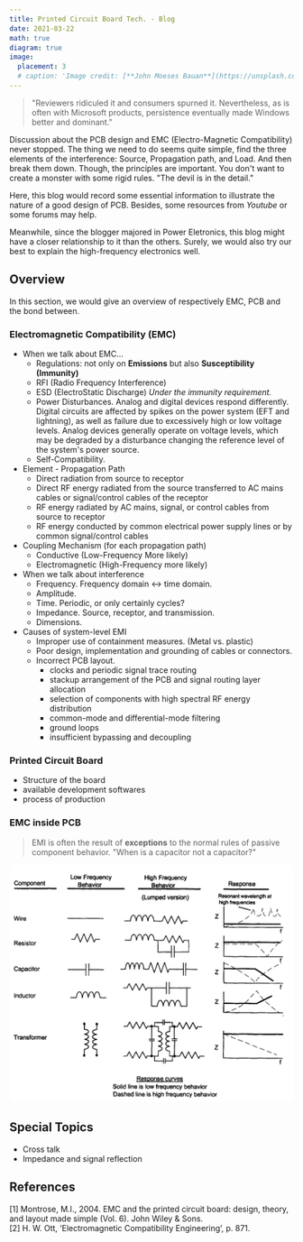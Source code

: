 ```yaml
---
title: Printed Circuit Board Tech. - Blog
date: 2021-03-22
math: true
diagram: true
image:
  placement: 3
  # caption: 'Image credit: [**John Moeses Bauan**](https://unsplash.com/photos/OGZtQF8iC0g)'
---
```

> "Reviewers ridiculed it and consumers spurned it. Nevertheless, as is often with Microsoft products, persistence eventually made Windows better and dominant."

Discussion about the PCB design and EMC (Electro-Magnetic Compatibility) never stopped. The thing we need to do seems quite simple, find the three elements of the interference: Source, Propagation path, and Load. And then break them down. Though, the principles are important. You don't want to create a monster with some rigid rules. "The devil is in the detail."

Here, this blog would record some essential information to illustrate the nature of a good design of PCB. Besides, some resources from *Youtube* or some forums may help. 

Meanwhile, since the blogger majored in Power Eletronics, this blog might have a closer relationship to it than the others. Surely, we would also try our best to explain the high-frequency electronics well.

## Overview
In this section, we would give an overview of respectively EMC, PCB and the bond between. 

### Electromagnetic Compatibility (EMC)
- When we talk about EMC...<br>
  - Regulations: not only on **Emissions** but also **Susceptibility (Immunity)**
  - RFI (Radio Frequency Interference)
  - ESD (ElectroStatic Discharge) *Under the immunity requirement.*
  - Power Disturbances. Analog and digital devices respond differently. Digital circuits are affected by spikes on the power system (EFT and lightning), as well as failure due to excessively high or low voltage levels. Analog devices generally operate on voltage levels, which may be degraded by a disturbance changing the reference level of the system's power source.
  - Self-Compatibility.   
- Element - Propagation Path
  - Direct radiation from source to receptor
  - Direct RF energy radiated from the source transferred to AC mains cables or signal/control cables of the receptor
  - RF energy radiated by AC mains, signal, or control cables from source to receptor
  - RF energy conducted by common electrical power supply lines or by common signal/control cables 
- Coupling Mechanism (for each propagation path)
  - Conductive (Low-Frequency More likely)
  - Electromagnetic (High-Frequency more likely)
- When we talk about interference
  - Frequency. Frequency domain <-> time domain. 
  - Amplitude.
  - Time. Periodic, or only certainly cycles?
  - Impedance. Source, receptor, and transmission. 
  - Dimensions. 
- Causes of system-level EMI
  - Improper use of containment measures. (Metal vs. plastic)
  - Poor design, implementation and grounding of cables or connectors.
  - Incorrect PCB layout. 
    - clocks and periodic signal trace routing
    - stackup arrangement of the PCB and signal routing layer allocation
    - selection of components with high spectral RF energy distribution
    - common-mode and differential-mode filtering
    - ground loops
    - insufficient bypassing and decoupling

### Printed Circuit Board
- Structure of the board
- available development softwares
- process of production

### EMC inside PCB
> EMI is often the result of **exceptions** to the normal rules of passive component behavior. "When is a capacitor not a capacitor?"
<img src = "img/2021-03-26-10-11-58.png">  

## Special Topics
- Cross talk
- Impedance and signal reflection

## References
[1] Montrose, M.I., 2004. EMC and the printed circuit board: design, theory, and layout made simple (Vol. 6). John Wiley & Sons.<br>
[2] H. W. Ott, ‘Electromagnetic Compatibility Engineering’, p. 871.
